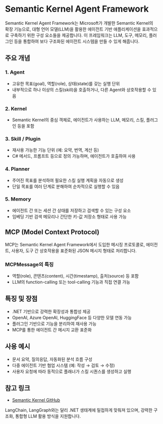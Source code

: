 # Semantic Kernel Agent Framework

Semantic Kernel Agent Framework는 Microsoft가 개발한 Semantic Kernel의 확장 기능으로, 대형 언어 모델(LLM)을 활용한 에이전트 기반 애플리케이션을 효과적으로 구축하기 위한 구성 요소들을 제공합니다. 이 프레임워크는 LLM, 도구, 메모리, 플러그인 등을 통합하여 보다 구조화된 에이전트 시스템을 만들 수 있게 해줍니다.

## 주요 개념

### 1. Agent

- 고유한 목표(goal), 역할(role), 상태(state)를 갖는 실행 단위
- 내부적으로 하나 이상의 스킬(skill)을 호출하거나, 다른 Agent와 상호작용할 수 있음

### 2. Kernel

- Semantic Kernel의 중심 객체로, 에이전트가 사용하는 LLM, 메모리, 스킬, 플러그인 등을 포함

### 3. Skill / Plugin

- 재사용 가능한 기능 단위 (예: 요약, 번역, 계산 등)
- C# 메서드, 프롬프트 등으로 정의 가능하며, 에이전트가 호출하여 사용

### 4. Planner

- 주어진 목표를 분석하여 필요한 스킬 실행 계획을 자동으로 생성
- 단일 목표를 여러 단계로 분해하여 순차적으로 실행할 수 있음

### 5. Memory

- 에이전트 간 또는 세션 간 상태를 저장하고 검색할 수 있는 구성 요소
- 임베딩 기반 검색 메모리나 간단한 키-값 저장소 형태로 사용 가능

## MCP (Model Context Protocol)

MCP는 Semantic Kernel Agent Framework에서 도입한 메시징 프로토콜로, 에이전트, 사용자, 도구 간 상호작용을 표준화된 JSON 메시지 형태로 처리합니다.

### MCPMessage의 특징

- 역할(role), 콘텐츠(content), 시간(timestamp), 출처(source) 등 포함
- LLM의 function-calling 또는 tool-calling 기능과 직접 연결 가능

## 특징 및 장점

- .NET 기반으로 강력한 확장성과 통합성 제공
- OpenAI, Azure OpenAI, HuggingFace 등 다양한 모델 연동 가능
- 플러그인 기반으로 기능을 분리하여 재사용 가능
- MCP를 통한 에이전트 간 메시지 교환 표준화

## 사용 예시

- 문서 요약, 질의응답, 자동화된 분석 흐름 구성
- 다중 에이전트 기반 협업 시스템 (예: 작성 → 검토 → 수정)
- 사용자 요청에 따라 동적으로 플래너가 스킬 시퀀스를 생성하고 실행

## 참고 링크

- [Semantic Kernel GitHub](https://github.com/microsoft/semantic-kernel)

LangChain, LangGraph와는 달리 .NET 생태계에 밀접하게 맞춰져 있으며, 강력한 구조화, 통합형 LLM 활용 방식을 지원합니다.
